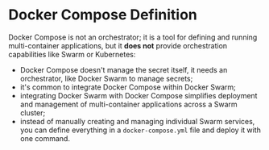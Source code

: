 # Docker Compose Definition

Docker Compose is not an orchestrator; it is a tool for defining and running multi-container applications, but it **does not** provide orchestration capabilities like Swarm or Kubernetes:

- Docker Compose doesn't manage the secret itself, it needs an orchestrator, like Docker Swarm to manage secrets;
- it's common to integrate Docker Compose within Docker Swarm;
- integrating Docker Swarm with Docker Compose simplifies deployment and management of multi-container applications across a Swarm cluster;
- instead of manually creating and managing individual Swarm services, you can define everything in a `docker-compose.yml` file and deploy it with one command.
